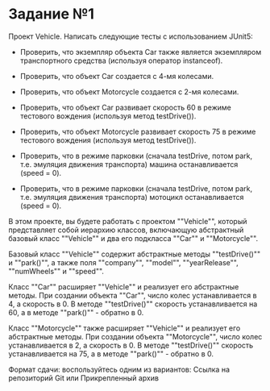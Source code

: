 # Задание №1
Проект Vehicle. Написать следующие тесты с использованием JUnit5:

- Проверить, что экземпляр объекта Car также является экземпляром транспортного средства 
(используя оператор instanceof).

- Проверить, что объект Car создается с 4-мя колесами.

- Проверить, что объект Motorcycle создается с 2-мя колесами.

- Проверить, что объект Car развивает скорость 60 в режиме тестового вождения (используя метод testDrive()).

- Проверить, что объект Motorcycle развивает скорость 75 в режиме тестового вождения (используя метод testDrive()).

- Проверить, что в режиме парковки (сначала testDrive, потом park, т.е. эмуляция движения транспорта) 
машина останавливается (speed = 0).

- Проверить, что в режиме парковки (сначала testDrive, потом park, т.е. эмуляция движения транспорта) 
мотоцикл останавливается (speed = 0).

В этом проекте, вы будете работать с проектом ""Vehicle"", который представляет собой иерархию классов, 
включающую абстрактный базовый класс ""Vehicle"" и два его подкласса ""Car"" и ""Motorcycle"".

Базовый класс ""Vehicle"" содержит абстрактные методы ""testDrive()"" и ""park()"", а также поля 
""company"", ""model"", ""yearRelease"", ""numWheels"" и ""speed"".

Класс ""Car"" расширяет ""Vehicle"" и реализует его абстрактные методы. При создании объекта ""Car"", 
число колес устанавливается в 4, а скорость в 0. В методе ""testDrive()"" скорость устанавливается на 60, 
а в методе ""park()"" - обратно в 0.

Класс ""Motorcycle"" также расширяет ""Vehicle"" и реализует его абстрактные методы. 
При создании объекта ""Motorcycle"", число колес устанавливается в 2, а скорость в 0. 
В методе ""testDrive()"" скорость устанавливается на 75, а в методе ""park()"" - обратно в 0.

Формат сдачи: воспользуйтесь одним из вариантов: Ссылка на репозиторий Git или Прикрепленный архив